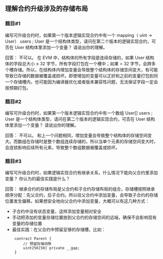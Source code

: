 ## 理解合约升级涉及的存储布局

### 题目#1

编写可升级合约时，如果第一个版本逻辑实现合约中有一个 mapping（ uint -> User） users ; User 是一个结构体类型，请问在第二个版本的逻辑实现合约，可否在 User 结构体里添加一个变量？ 请说出你的理解。

回答：
不可以。
在 EVM 中，结构体的所有字段是连续存储的，如果 User 结构体的字段总大小 ≤ 32 字节，所有字段打包在一个槽中；如果 > 32 字节，会跨多个槽存储。所以，在结构体内增加变量会导致整个结构体的存储空间变大，有可能导致已存储的数据被覆盖或损坏。即使增加的变量可以正好和之前的变量打包到同一个存储槽内，也可能因为编译器优化或者版本兼容性问题，无法保证字段一定会按预期打包。

### 题目#2

编写可升级合约时，如果第一个版本逻辑实现合约中有一个数组 User[] users ; User 是一个结构体类型，请问在第二个版本的逻辑实现合约，可否在 User 结构体里添加一个变量？ 请说出你的理解。

回答：
不可以。
和上一个问题相同，增加变量会导致整个结构体的存储空间变大。而数组在存储时是整个数组连续存储的，所以当单个元素的存储空间变大时，会连锁影响后续所有元素，导致整个数组数据被覆盖或损坏。

### 题目#3

编写可升级合约时，如果逻辑实现合约有继承关系，什么情况下能向父合约里添加变量？ 你认为的最佳实践是什么？

回答：
继承合约的存储布局是父合约和子合约存储布局的组合，存储槽按照继承顺序分配：先父合约，后子合约。所以往父合约中添加变量，会导致子合约的存储位置发生偏移。如果想安全地向父合约中添加变量，大概可以有这几种方式：

- 子合约中没有状态变量，这样添加变量相对安全
- 手动把添加的变量存储位置放到父合约的存储空间的远端，确保不会影响现有变量的存储位置
- 最佳实践：在父合约中预留足够的存储槽，比如：
  ```solidity
   contract Parent {
       // 预留存储间隙
       uint256[50] private __gap;
   }
  ```

